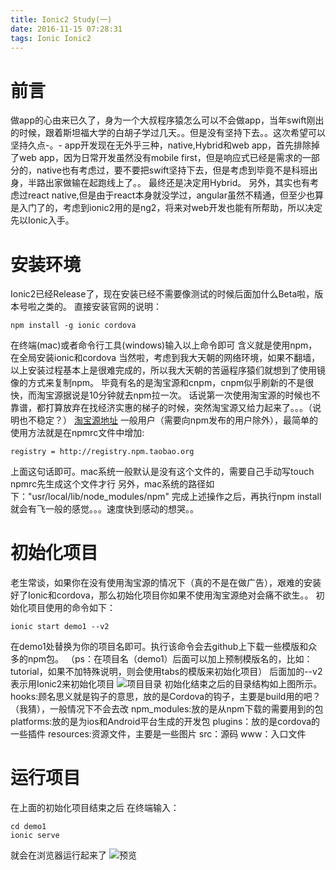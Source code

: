 ```yaml
---
title: Ionic2 Study(一)
date: 2016-11-15 07:28:31
tags: Ionic Ionic2 
---
```

# 前言
做app的心由来已久了，身为一个大叔程序猿怎么可以不会做app，当年swift刚出的时候，跟着斯坦福大学的白胡子学过几天。。但是没有坚持下去。。这次希望可以坚持久点-。-
app开发现在无外乎三种，native,Hybrid和web app，首先排除掉了web app，因为日常开发虽然没有mobile first，但是响应式已经是需求的一部分的，native也有考虑过，要不要把swift坚持下去，但是考虑到毕竟不是科班出身，半路出家做输在起跑线上了。。
最终还是决定用Hybrid。
另外，其实也有考虑过react native,但是由于react本身就没学过，angular虽然不精通，但至少也算是入门了的，考虑到ionic2用的是ng2，将来对web开发也能有所帮助，所以决定先以Ionic入手。

# 安装环境
Ionic2已经Release了，现在安装已经不需要像测试的时候后面加什么Beta啦，版本号啦之类的。
直接安装官网的说明：
``` 
npm install -g ionic cordova
```
在终端(mac)或者命令行工具(windows)输入以上命令即可
含义就是使用npm，在全局安装ionic和cordova
当然啦，考虑到我大天朝的网络环境，如果不翻墙，以上安装过程基本上是很难完成的，所以我大天朝的苦逼程序猿们就想到了使用镜像的方式来复制npm。
毕竟有名的是淘宝源和cnpm，cnpm似乎刷新的不是很快，而淘宝源据说是10分钟就去npm拉一次。
话说第一次使用淘宝源的时候也不靠谱，都打算放弃在找经济实惠的梯子的时候，突然淘宝源又给力起来了。。。（说明也不稳定？）
[淘宝源地址](https://npm.taobao.org)
一般用户（需要向npm发布的用户除外），最简单的使用方法就是在npmrc文件中增加:
```
registry = http://registry.npm.taobao.org
```
上面这句话即可。mac系统一般默认是没有这个文件的，需要自己手动写touch npmrc先生成这个文件才行
另外，mac系统的路径如下："usr/local/lib/node_modules/npm"
完成上述操作之后，再执行npm install 就会有飞一般的感觉。。。速度快到感动的想哭。。

# 初始化项目
老生常谈，如果你在没有使用淘宝源的情况下（真的不是在做广告），艰难的安装好了Ionic和cordova，那么初始化项目你如果不使用淘宝源绝对会痛不欲生。。
初始化项目使用的命令如下：
```
ionic start demo1 --v2
```
在demo1处替换为你的项目名即可。执行该命令会去github上下载一些模版和众多的npm包。
（ps：在项目名（demo1）后面可以加上预制模版名的，比如：tutorial，如果不加特殊说明，则会使用tabs的模版来初始化项目）
后面加的--v2表示用Ionic2来初始化项目
![项目目录](ionic1.png)
初始化结束之后的目录结构如上图所示。
hooks:顾名思义就是钩子的意思，放的是Cordova的钩子，主要是build用的吧？（我猜），一般情况下不会去改
npm_modules:放的是从npm下载的需要用到的包
platforms:放的是为ios和Android平台生成的开发包
plugins：放的是cordova的一些插件
resources:资源文件，主要是一些图片
src：源码
www：入口文件

# 运行项目
在上面的初始化项目结束之后
在终端输入：
```
cd demo1
ionic serve
```
就会在浏览器运行起来了
![预览](ionic2.png)
